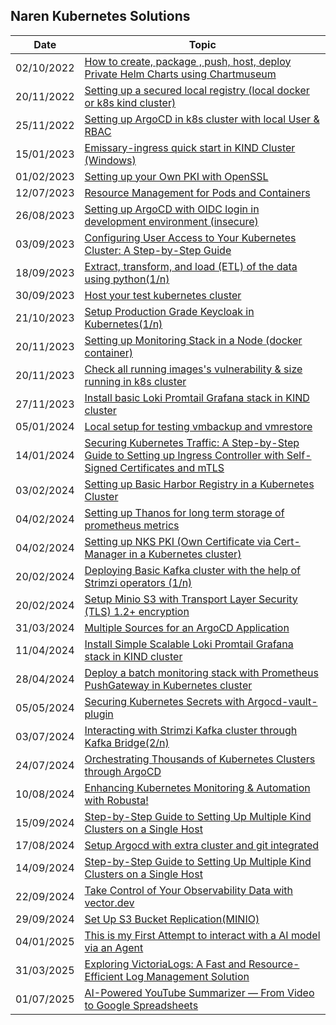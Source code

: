 ## Naren Kubernetes Solutions

| Date       | Topic                                                                                                                                                |
| ---------- | ---------------------------------------------------------------------------------------------------------------------------------------------------- |
| 02/10/2022 | [How to create, package , push, host, deploy Private Helm Charts using Chartmuseum](private-helm-charts.md)                                          |
| 20/11/2022 | [Setting up a secured local registry (local docker or k8s kind cluster)](local-docker-registry.md)                                                   |
| 25/11/2022 | [Setting up ArgoCD in k8s cluster with local User & RBAC](argocd-rbac.md)                                                                            |
| 15/01/2023 | [Emissary-ingress quick start in KIND Cluster (Windows)](emissary-ingress.md)                                                                        |
| 01/02/2023 | [Setting up your Own PKI with OpenSSL](openssl-certificate.md)                                                                                       |
| 12/07/2023 | [Resource Management for Pods and Containers](k8s-resource-management.md)                                                                            |
| 26/08/2023 | [Setting up ArgoCD with OIDC login in development environment (insecure) ](argocd-oidc-setup.md)                                                     |
| 03/09/2023 | [Configuring User Access to Your Kubernetes Cluster: A Step-by-Step Guide](kubernetes-adduser.md)                                                    |
| 18/09/2023 | [Extract, transform, and load (ETL) of the data using python(1/n)](python_requests-1.md)                                                             |
| 30/09/2023 | [Host your test kubernetes cluster ](mykindk8scluster.md)                                                                                            |
| 21/10/2023 | [Setup Production Grade Keycloak in Kubernetes(1/n) ](install-keycloak.md)                                                                           |
| 20/11/2023 | [Setting up Monitoring Stack in a Node (docker container)](setup-monitoring-stack.md)                                                                |
| 20/11/2023 | [Check all running images's vulnerability & size running in k8s cluster](prepare-k8s-image-scanning-report.md)                                       |
| 27/11/2023 | [Install basic Loki Promtail Grafana stack in KIND cluster ](setup-loki-grafana-stack.md)                                                            |
| 05/01/2024 | [Local setup for testing vmbackup and vmrestore ](vmbackup_and_vmrestore.md)                                                                         |
| 14/01/2024 | [Securing Kubernetes Traffic: A Step-by-Step Guide to Setting up Ingress Controller with Self-Signed Certificates and mTLS](secure-local-ingress.md) |
| 03/02/2024 | [Setting up Basic Harbor Registry in a Kubernetes Cluster](basic-harbor-registry.md)                                                                 |
| 04/02/2024 | [Setting up Thanos for long term storage of prometheus metrics](unlimited-monitoring-data-by-thanos.md)                                              |
| 04/02/2024 | [Setting up NKS PKI (Own Certificate via Cert-Manager in a Kubernetes cluster)](k8s-nks-pki-cert-manager.md)                                         |
| 20/02/2024 | [Deploying Basic Kafka cluster with the help of Strimzi operators (1/n)](kafka-setup.md)                                                             |
| 20/02/2024 | [Setup Minio S3 with Transport Layer Security (TLS) 1.2+ encryption](secure-s3-minio.md)                                                             |
| 31/03/2024 | [Multiple Sources for an ArgoCD Application](argocd-multi-source.md)                                                                                 |
| 11/04/2024 | [Install Simple Scalable Loki Promtail Grafana stack in KIND cluster](setup-loki-grafana-stack-simple-scalable.md)                                   |
| 28/04/2024 | [Deploy a batch monitoring stack with Prometheus PushGateway in Kubernetes cluster](prometheus_pushgateway.md)                                       |
| 05/05/2024 | [Securing Kubernetes Secrets with Argocd-vault-plugin](setting-up-argocd-vault-plugin.md)                                                            |
| 03/07/2024 | [Interacting with Strimzi Kafka cluster through Kafka Bridge(2/n)](kafka-setup-2.md)                                                                 |
| 24/07/2024 | [Orchestrating Thousands of Kubernetes Clusters through ArgoCD](argocd-multiple-deployment.md)                                                       |
| 10/08/2024 | [Enhancing Kubernetes Monitoring & Automation with Robusta!](adv-monitoring-with-robusta.md)                                                         |
| 15/09/2024 | [Step-by-Step Guide to Setting Up Multiple Kind Clusters on a Single Host](multiple-kind-k8s-cluster.md)                                             |
| 17/08/2024 | [Setup Argocd with extra cluster and git integrated](setting-up-argocd.md)                                                                           |
| 14/09/2024 | [Step-by-Step Guide to Setting Up Multiple Kind Clusters on a Single Host](multiple-kind-k8s-cluster.md)                                             |
| 22/09/2024 | [Take Control of Your Observability Data with vector.dev](vector.md)                                                                                 |
| 29/09/2024 | [Set Up S3 Bucket Replication(MINIO)](s3-bucket-replication.md)                                                                                      |
| 04/01/2025 | [This is my First Attempt to interact with a AI model via an Agent](https://www.linkedin.com/feed/update/urn:li:activity:7281343073207336960/)       |
| 31/03/2025 | [Exploring VictoriaLogs: A Fast and Resource-Efficient Log Management Solution](victorialogs-demo.md)                                                |
| 01/07/2025 | [AI-Powered YouTube Summarizer — From Video to Google Spreadsheets](cow_video_summary_bot.md)                                                |

